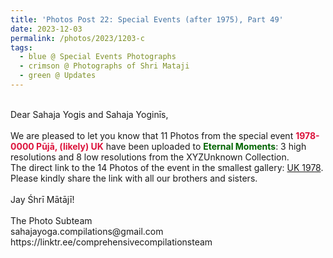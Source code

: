 ```yaml
---
title: 'Photos Post 22: Special Events (after 1975), Part 49'
date: 2023-12-03
permalink: /photos/2023/1203-c
tags:
  - blue @ Special Events Photographs
  - crimson @ Photographs of Shri Mataji
  - green @ Updates
---
```


<p>
<br>
Dear Sahaja Yogis and Sahaja Yoginīs,<br>
<br>
We are pleased to let you know that 11 Photos from the special event <font color="Crimson"><b>1978-0000 Pūjā, (likely) UK</b></font> have been uploaded to <font color="DarkGreen"><b>Eternal Moments</b></font>: 3 high resolutions and 8 low resolutions from the XYZUnknown Collection.<br>
The direct link to the 14 Photos of the event in the smallest gallery: <a href="https://eternalmoments.smugmug.com/Countries/UK/1978"> UK 1978</a>.<br> 
Please kindly share the link with all our brothers and sisters.<br>

<br>
Jay Śhrī Mātājī!<br>
<br>
The Photo Subteam<br>
sahajayoga.compilations@gmail.com<br>
https://linktr.ee/comprehensivecompilationsteam
</p>